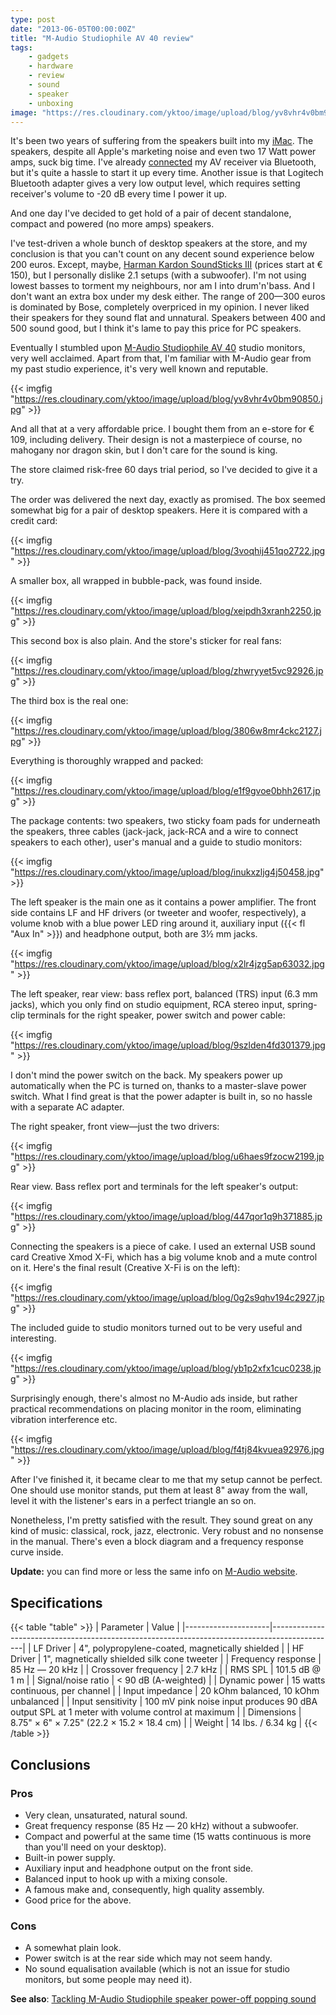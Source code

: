 ```yaml
---
type: post
date: "2013-06-05T00:00:00Z"
title: "M-Audio Studiophile AV 40 review"
tags:
    - gadgets
    - hardware
    - review
    - sound
    - speaker
    - unboxing
image: "https://res.cloudinary.com/yktoo/image/upload/blog/yv8vhr4v0bm90850.jpg"
---
```


It's been two years of suffering from the speakers built into my [iMac](0120). The speakers, despite all Apple's marketing noise and even two 17 Watt power amps, suck big time. I've already [connected](0141) my AV receiver via Bluetooth, but it's quite a hassle to start it up every time. Another issue is that Logitech Bluetooth adapter gives a very low output level, which requires setting receiver's volume to -20 dB every time I power it up.

<!--more-->

And one day I've decided to get hold of a pair of decent standalone, compact and powered (no more amps) speakers.

I've test-driven a whole bunch of desktop speakers at the store, and my conclusion is that you can't count on any decent sound experience below 200 euros. Except, maybe, [Harman Kardon SoundSticks III](http://www.engadget.com/products/harman-kardon/soundsticks/iii/) (prices start at € 150), but I personally dislike 2.1 setups (with a subwoofer). I'm not using lowest basses to torment my neighbours, nor am I into drum'n'bass. And I don't want an extra box under my desk either. The range of 200—300 euros is dominated by Bose, completely overpriced in my opinion. I never liked their speakers for they sound flat and unnatural. Speakers between 400 and 500 sound good, but I think it's lame to pay this price for PC speakers.

Eventually I stumbled upon [M-Audio Studiophile AV 40](http://www.m-audio.com/products/view/studiophile-av-40) studio monitors, very well acclaimed. Apart from that, I'm familiar with M-Audio gear from my past studio experience, it's very well known and reputable.

{{< imgfig "https://res.cloudinary.com/yktoo/image/upload/blog/yv8vhr4v0bm90850.jpg" >}}

And all that at a very affordable price. I bought them from an e-store for € 109, including delivery. Their design is not a masterpiece of course, no mahogany nor dragon skin, but I don't care for the sound is king.

The store claimed risk-free 60 days trial period, so I've decided to give it a try.

The order was delivered the next day, exactly as promised. The box seemed somewhat big for a pair of desktop speakers. Here it is compared with a credit card:

{{< imgfig "https://res.cloudinary.com/yktoo/image/upload/blog/3voqhij451qo2722.jpg" >}}

A smaller box, all wrapped in bubble-pack, was found inside.

{{< imgfig "https://res.cloudinary.com/yktoo/image/upload/blog/xeipdh3xranh2250.jpg" >}}

This second box is also plain. And the store's sticker for real fans:

{{< imgfig "https://res.cloudinary.com/yktoo/image/upload/blog/zhwryyet5vc92926.jpg" >}}

The third box is the real one:

{{< imgfig "https://res.cloudinary.com/yktoo/image/upload/blog/3806w8mr4ckc2127.jpg" >}}

Everything is thoroughly wrapped and packed:

{{< imgfig "https://res.cloudinary.com/yktoo/image/upload/blog/e1f9gvoe0bhh2617.jpg" >}}

The package contents: two speakers, two sticky foam pads for underneath the speakers, three cables (jack-jack, jack-RCA and a wire to connect speakers to each other), user's manual and a guide to studio monitors:

{{< imgfig "https://res.cloudinary.com/yktoo/image/upload/blog/inukxzljg4j50458.jpg" >}}

The left speaker is the main one as it contains a power amplifier. The front side contains LF and HF drivers (or tweeter and woofer, respectively), a volume knob with a blue power LED ring around it, auxiliary input ({{< fl "Aux In" >}}) and headphone output, both are 3½ mm jacks.

{{< imgfig "https://res.cloudinary.com/yktoo/image/upload/blog/x2lr4jzg5ap63032.jpg" >}}

The left speaker, rear view: bass reflex port, balanced (TRS) input (6.3 mm jacks), which you only find on studio equipment, RCA stereo input, spring-clip terminals for the right speaker, power switch and power cable:

{{< imgfig "https://res.cloudinary.com/yktoo/image/upload/blog/9szlden4fd301379.jpg" >}}

I don't mind the power switch on the back. My speakers power up automatically when the PC is turned on, thanks to a master-slave power switch. What I find great is that the power adapter is built in, so no hassle with a separate AC adapter.

The right speaker, front view—just the two drivers:

{{< imgfig "https://res.cloudinary.com/yktoo/image/upload/blog/u6haes9fzocw2199.jpg" >}}

Rear view. Bass reflex port and terminals for the left speaker's output:

{{< imgfig "https://res.cloudinary.com/yktoo/image/upload/blog/447qor1q9h371885.jpg" >}}

Connecting the speakers is a piece of cake. I used an external USB sound card Creative Xmod X-Fi, which has a big volume knob and a mute control on it. Here's the final result (Creative X-Fi is on the left):

{{< imgfig "https://res.cloudinary.com/yktoo/image/upload/blog/0g2s9qhv194c2927.jpg" >}}

The included guide to studio monitors turned out to be very useful and interesting.

{{< imgfig "https://res.cloudinary.com/yktoo/image/upload/blog/yb1p2xfx1cuc0238.jpg" >}}

Surprisingly enough, there's almost no M-Audio ads inside, but rather practical recommendations on placing monitor in the room, eliminating vibration interference etc.

{{< imgfig "https://res.cloudinary.com/yktoo/image/upload/blog/f4tj84kvuea92976.jpg" >}}

After I've finished it, it became clear to me that my setup cannot be perfect. One should use monitor stands, put them at least 8" away from the wall, level it with the listener's ears in a perfect triangle an so on.

Nonetheless, I'm pretty satisfied with the result. They sound great on any kind of music: classical, rock, jazz, electronic. Very robust and no nonsense in the manual. There's even a block diagram and a frequency response curve inside.

**Update:** you can find more or less the same info on [M-Audio website](http://apps.avid.com/monitors/).

## Specifications

{{< table "table" >}}
| Parameter           | Value                                                                                        |
|---------------------|----------------------------------------------------------------------------------------------|
| LF Driver           | 4", polypropylene-coated, magnetically shielded                                              |
| HF Driver           | 1", magnetically shielded silk cone tweeter                                                  |
| Frequency response  | 85 Hz — 20 kHz                                                                               |
| Crossover frequency | 2.7 kHz                                                                                      |
| RMS SPL             | 101.5 dB @ 1 m                                                                               |
| Signal/noise ratio  | < 90 dB (A-weighted)                                                                         |
| Dynamic power       | 15 watts continuous, per channel                                                             |
| Input impedance     | 20 kOhm balanced, 10 kOhm unbalanced                                                         |
| Input sensitivity   | 100 mV pink noise input produces 90 dBA output SPL at 1 meter with volume control at maximum |
| Dimensions          | 8.75" × 6" × 7.25" (22.2 × 15.2 × 18.4 cm)                                                   |
| Weight              | 14 lbs. / 6.34 kg                                                                            |
{{< /table >}}

## Conclusions

### Pros

* Very clean, unsaturated, natural sound.
* Great frequency response (85 Hz — 20 kHz) without a subwoofer.
* Compact and powerful at the same time (15 watts continuous is more than you'll need on your desktop).
* Built-in power supply.
* Auxiliary input and headphone output on the front side.
* Balanced input to hook up with a mixing console.
* A famous make and, consequently, high quality assembly.
* Good price for the above.

### Cons

* A somewhat plain look.
* Power switch is at the rear side which may not seem handy.
* No sound equalisation available (which is not an issue for studio monitors, but some people may need it).

**See also**: [Tackling M-Audio Studiophile speaker power-off popping sound](0198)
